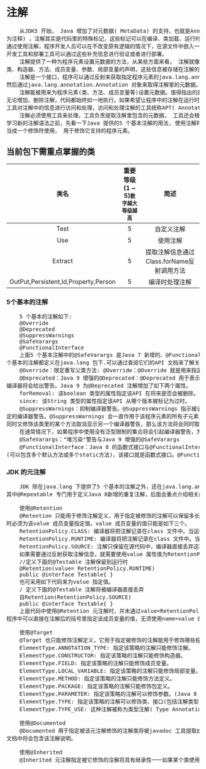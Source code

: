 # 注解

<pre>
    从JDK5 开始， Java 增加了对元数据( MetaData) 的支持，也就是Annotation ( 即注解，也被翻译
为注释) ，注解其实是代码里的特殊标记，这些标记可以在编译、类加载、运行时被读取， 并执行相应的处理。
通过使用注解，程序开发人员可以在不改变原有逻辑的情况下，在源文件中嵌入一些补充的信息。代码分析工具、
开发工具和部署工具可以通过这些补充信息进行验证或者进行部署。
    注解提供了一种为程序元素设置元数据的方法，从某些方面来看， 注解就像修饰符一样，可用于修饰包、
类、构造器、方法、成员变量、参数、局部变量的声明，这些信息被存储在注解的"name=value"对中。
    注解是一个接口，程序可以通过反射来获取指定程序元素的java.lang.annotation。Annotation 对象，
然后通过java.lang.annotation.Annotation 对象来取得注解里的元数据。
    注解能被用来为程序元素(类、方法、成员变量等)设置元数据。值得指出的是，注解不影响程序代码的执行，
无论增加、删除注解，代码都始终如一地执行。如果希望让程序中的注解在运行时起一定的作用，只有通过某种配套的
工具对注解中的信息进行访问和处理，访问和处理注解的工具统称APT( Annotation Processing Tool ) 。
    注解必须使用工具来处理，工具负责提取注解里包含的元数据， 工具还会根据这些元数据增加额外的功能。在系统
学习新的注解语法之前，先看一下Java 提供的5 个基本注解的用法, 使用注解时要在其前面增加@符号， 并把该注解
当成一个修饰符使用， 用于修饰它支持的程序元素。
</pre>

## 当前包下需重点掌握的类
| 类名 | 重要等级(1 ~ 5)<small>数字越大等级越高</small> | 简述 |
|:----:|:----:|:----:|
| Test | 5 | 自定义注解 |
| Use | 5 | 使用注解 |
| Extract | 5 | 提取注解信息通过Class.forName反射调用方法 |
| OutPut,Persistent,Id,Property,Person | 5 | 编译时处理注解 |


### 5个基本的注解
<pre>
    5 个基本的注解如下:
    @Override
    @Deprecated
    @SuppressWarnings
    @SafeVarargs
    @FunctionalInterface
    上面5 个基本注解中的@SafeVarargs 是Java 7 新增的、@FunctionalInterface 是Java 8 新增的。这5
个基本的注解都定义在java.lang 包下.可以通过查阅它们的API 文档来了解关于它们的更多细节。
    @Override：限定重写父类方法: @Override：@Override 就是用来指定方法覆载的，它可以强制一个子类必须覆盖父类的方法。
    @Deprecated：Java 9 增强的@Deprecated：@Deprecated 用于表示某个程序元素(类、方法等)己过时，当其他程序使用己过时的类、方法时，
编译器将会给出警告。Java 9 为@Deprecated 注解增加了如下两个属性。
    forRemoval: 该boolean 类型的属性指定该API 在将来是否会被删除。
    since: 该String 类型的属性指定该API 从哪个版本被标记为过时。
    @SuppressWarnings：抑制编译器警告。@SuppressWarnings 指示被该注解修饰的程序元素(以及该程序元素中的所有子元素)取消显示指定的编译器警告。
定的编译器警告。@SuppressWarnings 会一直作用于该程序元素的所有子元素，例如，使用@SuppressWarnings 修饰某个类取消显示某个编译器警告，
同时又修饰该类里的某个方法取消显示另一个编译器警告，那么该方法将会同时取消显示这两个编译器警告。
    在通常情况下，如果程序中使用没有泛型限制的集合将会引起编译器警告，为了避免这种编译器警告，可以使用@SuppressWamings 修饰。
    @SafeVarargs："堆污染"警告与Java 9 增强的@SafeVarargs
    @FunctionalInterface：Java 8 的函数式接口与@FunctionalInterface。前面己经提到， Java 8 规定: 如果接口中只有一个抽象方法
(可以包含多个默认方法或多个static方法)，该接口就是函数式接口。@FunctionalInterface就是用来指定某个接口必须是函数式接口。
</pre>

### JDK 的元注解
<pre>
    JDK 除在java.lang 下提供了5 个基本的注解之外，还在java.lang.annotation 包下提供了6 个Meta 注解(元注解)，其中有5 个元注解都用于修饰其他的注解定义。
其中@Repeatable 专门用于定义Java 8新增的重复注解，后面会重点介绍相关内容。此处先介绍常用的4 个元注解。

    使用@Retention
    @Retention 只能用于修饰注解定义，用于指定被修饰的注解可以保留多长时间， @Retention 包含一个RetentionPolicy 类型的value 成员变量，所以使用@Retention 
时必须为该value 成员变量指定值。value 成员变量的值只能是如下三个。    
    RetentionPolicy.CLASS: 编译器将把注解记录在class 文件中。当运行Java 程序时， JVM 不可获取注解信息。这是默认值。
    RetentionPolicy.RUNTIME: 编译器将把注解记录在class 文件中。当运行Java 程序时， JVM 也可获取注解信息， 程序可以通过反射获取该注解信息。
    RetentionPolicy.SOURCE: 注解只保留在源代码中，编译器直接丢弃这种注解。
    如果需要通过反射获取注解信息，就需要使用value 属性值为RetentionPolicy.RUNTIME 的@Retention 。使用@Retention 元注解可采用如下代码为value 指定值。
    //定义下面的@Testable 注解保留到运行时
    @Retention(value= RetentionPolicy.RUNTIME)
    public @interface Testable{ }
    也可采用如下代码来为value 指定值。
    / 定义下面的@Testable 注解将被编译器直接丢弃
    自Retention(RetentionPolicy.SOURCE)
    public @interface Testable{ }
    上面代码中使用@Retention 元注解时，并未通过value=RetentionPolicy.SOURCE 的方式来为该成员变量指定值，这是因为当注解的成员变量名为value 时， 
程序中可以直接在注解后的括号里指定该成员变量的值，无须使用name=value 的形式。

    使用@Target
    @Target 也只能修饰注解定义，它用于指定被修饰的注解能用于修饰哪些程序单元。@Target 元注解也包含一个名为value 的成员变量，该成员变量的值只能是如下几个。
    ElementType.ANNOTATION_TYPE: 指定该策略的注解只能修饰注解。
    ElementType.CONSTRUCTOR: 指定该策略的注解只能修饰构造器。
    ElementType.FIELD: 指定该策略的注解只能修饰成员变量。
    ElementType.LOCAL_VARIABLE: 指定该策略的注解只能修饰局部变量。
    ElementType.METHOD: 指定该策略的注解只能修饰方法定义。
    ElementType.PACKAGE: 指定该策略的注解只能修饰包定义。
    ElementType.PARAMETER: 指定该策略的注解可以修饰参数。(Java 8 新增)
    ElementType.TYPE: 指定该策略的注解可以修饰类、接口(包括注解类型)或枚举定义。
    ElementType.TYPE_USE: 这种注解被称为类型注解( Type Annotation ) ，类型注解可用于修饰在任何地方出现的类型。(Java 8 新增)
    
    使用@Documented
    @Documented 用于指定被该元注解修饰的注解类将被javadoc 工具提取成文档，如果定义注解类时使用了@Documented 修饰，则所有使用该注解修饰的程序元素的API 
文档中将会包含该注解说明。

    使用@Inherited
    @Inherited 元注解指定被它修饰的注解将具有继承性一一如果某个类使用了@Xxx 注解(定义该注解时使用了@Inherited 修饰)修饰，则其子类将自动被@Xxx 修饰。
</pre>
